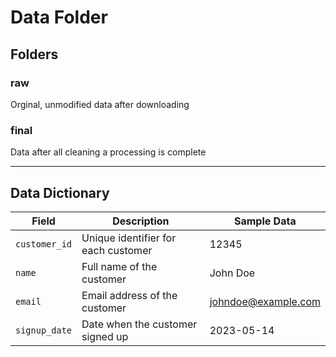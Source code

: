 # Data Folder

## Folders

### raw

Orginal, unmodified data after downloading

### final

Data after all cleaning a processing is complete

---

## Data Dictionary

| Field         | Description                         | Sample Data         |
| ------------- | ----------------------------------- | ------------------- |
| `customer_id` | Unique identifier for each customer | 12345               |
| `name`        | Full name of the customer           | John Doe            |
| `email`       | Email address of the customer       | johndoe@example.com |
| `signup_date` | Date when the customer signed up    | 2023-05-14          |
